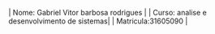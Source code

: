 | Nome: Gabriel Vitor barbosa rodrigues       |
| Curso: analise e desenvolvimento de sistemas|
| Matricula:31605090                          |
 

